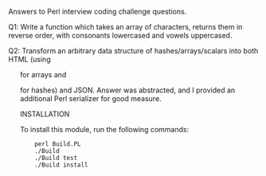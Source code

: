 Answers to Perl interview coding challenge questions.

Q1: Write a function which takes an array of characters, returns them in reverse order, with consonants lowercased and vowels uppercased.

Q2: Transform an arbitrary data structure of hashes/arrays/scalars into both HTML (using <ol> for arrays and <dl> for hashes) and JSON. Answer was abstracted, and I provided an additional Perl serializer for good measure.

INSTALLATION

To install this module, run the following commands:

        perl Build.PL
        ./Build
        ./Build test
        ./Build install


